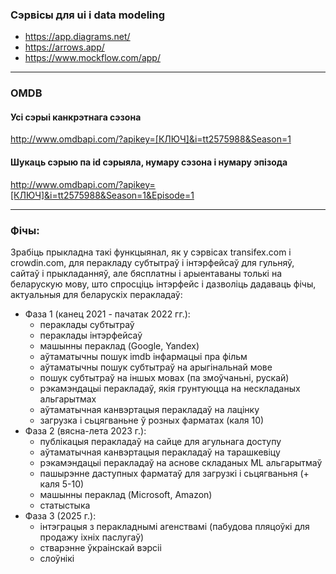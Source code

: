 ### Сэрвісы для ui і data modeling
- https://app.diagrams.net/
- https://arrows.app/
- https://www.mockflow.com/app/

---
### OMDB

#### Усі сэрыі канкрэтнага сэзона
http://www.omdbapi.com/?apikey=[КЛЮЧ]&i=tt2575988&Season=1

#### Шукаць сэрыю па id сэрыяла, нумару сэзона і нумару эпізода
http://www.omdbapi.com/?apikey=[КЛЮЧ]&i=tt2575988&Season=1&Episode=1

---

### Фічы:
Зрабіць прыкладна такі функцыянал, як у сэрвісах transifex.com і crowdin.com, для перакладу субтытраў і інтэрфейсаў для гульняў, сайтаў і прыкладанняў, але бясплатны і арыентаваны толькі на беларускую мову, што спросціць інтэрфейс і дазволіць дадаваць фічы, актуальныя для беларускіх перакладаў:
- Фаза 1 (канец 2021 - пачатак 2022 гг.):
    - пераклады субтытраў
    - пераклады інтэрфейсаў
    - машынны пераклад (Google, Yandex)
    - аўтаматычны пошук imdb інфармацыі пра фільм
    - аўтаматычны пошук субтытраў на арыгінальнай мове
    - пошук субтытраў на іншых мовах (па змоўчаньні, рускай)
    - рэкамэндацыі перакладаў, якія грунтуюцца на нескладаных альгарытмах
    - аўтаматычная канвэртацыя перакладаў на лацінку
    - загрузка і сьцягваньне ў розных фарматах (каля 10)
- Фаза 2 (вясна-лета 2023 г.):
    - публікацыя перакладаў на сайце для агульнага доступу
    - аўтаматычная канвэртацыя перакладаў на тарашкевіцу
    - рэкамэндацыі перакладаў на аснове складаных ML альгарытмаў
    - пашырэнне даступных фарматаў для загрузкі і сьцягваньня (+ каля 5-10)
    - машынны пераклад (Microsoft, Amazon)
    - статыстыка
- Фаза 3 (2025 г.):
    - інтэграцыя з перакладнымі агенствамі (пабудова пляцоўкі для продажу іхніх паслугаў)
    - стварэнне ўкраінскай вэрсіі
    - слоўнікі

